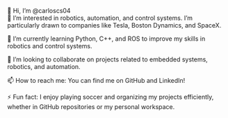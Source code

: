 👋 Hi, I’m @carloscs04  
👀 I’m interested in robotics, automation, and control systems. I’m particularly drawn to companies like Tesla, Boston Dynamics, and SpaceX.  

🌱 I’m currently learning Python, C++, and ROS to improve my skills in robotics and control systems.  

💞️ I’m looking to collaborate on projects related to embedded systems, robotics, and automation.  

📫 How to reach me: You can find me on GitHub and LinkedIn!  

⚡ Fun fact: I enjoy playing soccer and organizing my projects efficiently, whether in GitHub repositories or my personal workspace.  


<!---
carloscs04/carloscs04 is a ✨ special ✨ repository because its `README.md` (this file) appears on your GitHub profile.
You can click the Preview link to take a look at your changes.
--->

